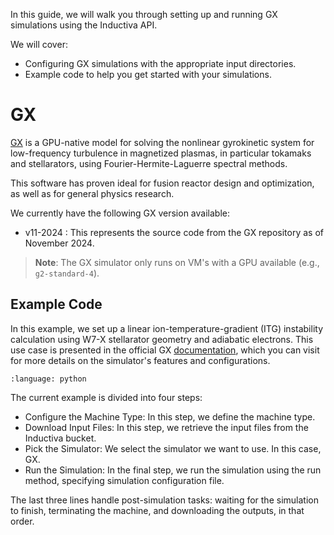 In this guide, we will walk you through setting up and running GX simulations
using the Inductiva API.

We will cover:

- Configuring GX simulations with the appropriate input directories.
- Example code to help you get started with your simulations.

# GX

[GX](https://bitbucket.org/gyrokinetics/gx/src/gx/) is a GPU-native model for
solving the nonlinear gyrokinetic system for low-frequency turbulence in
magnetized plasmas, in particular tokamaks and stellarators, using
Fourier-Hermite-Laguerre spectral methods.

This software has proven ideal for fusion reactor design and optimization, as
well as for general physics research.

We currently have the following GX version available:
- v11-2024 : This represents the source code from the GX repository as of November 2024.

> **Note**: The GX simulator only runs on VM's with a GPU available (e.g., `g2-standard-4`).

## Example Code

In this example, we set up a linear ion-temperature-gradient (ITG) instability
calculation using W7-X stellarator geometry and adiabatic electrons. 
This use case is presented in the official GX [documentation](https://gx.readthedocs.io/en/latest/index.html),
which you can visit for more details on the simulator's features and configurations.

```{literalinclude} ../../examples/gx/gx.py
:language: python
```

The current example is divided into four steps:
   - Configure the Machine Type: In this step, we define the machine type.
   - Download Input Files: In this step, we retrieve the input files from the 
   Inductiva bucket.
   - Pick the Simulator: We select the simulator we want to use. In this case, GX.
   - Run the Simulation: In the final step, we run the simulation using the run
   method, specifying simulation configuration file.

The last three lines handle post-simulation tasks: waiting for the simulation to
finish, terminating the machine, and downloading the outputs, in that order.